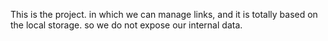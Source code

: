 This is the project. in which we can manage links, and it is totally based on the local storage. so we do not expose our internal data. 